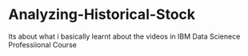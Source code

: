 # Analyzing-Historical-Stock
Its about what i basically learnt about the videos  in IBM Data Scienece Professiional  Course
